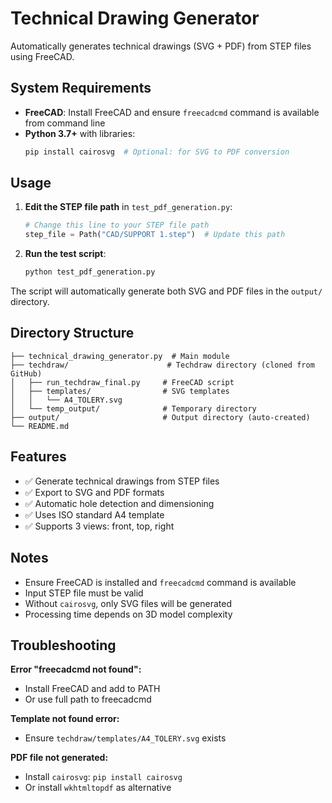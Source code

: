 # Technical Drawing Generator

Automatically generates technical drawings (SVG + PDF) from STEP files using FreeCAD.

## System Requirements

- **FreeCAD**: Install FreeCAD and ensure `freecadcmd` command is available from command line
- **Python 3.7+** with libraries:
  ```bash
  pip install cairosvg  # Optional: for SVG to PDF conversion
  ```

## Usage

1. **Edit the STEP file path** in `test_pdf_generation.py`:
   ```python
   # Change this line to your STEP file path
   step_file = Path("CAD/SUPPORT 1.step")  # Update this path
   ```

2. **Run the test script**:
   ```bash
   python test_pdf_generation.py
   ```

The script will automatically generate both SVG and PDF files in the `output/` directory.

## Directory Structure

```
├── technical_drawing_generator.py  # Main module
├── techdraw/                      # Techdraw directory (cloned from GitHub)
│   ├── run_techdraw_final.py     # FreeCAD script
│   ├── templates/                # SVG templates
│   │   └── A4_TOLERY.svg
│   └── temp_output/              # Temporary directory
├── output/                       # Output directory (auto-created)
└── README.md
```

## Features

- ✅ Generate technical drawings from STEP files
- ✅ Export to SVG and PDF formats
- ✅ Automatic hole detection and dimensioning
- ✅ Uses ISO standard A4 template
- ✅ Supports 3 views: front, top, right

## Notes

- Ensure FreeCAD is installed and `freecadcmd` command is available
- Input STEP file must be valid
- Without `cairosvg`, only SVG files will be generated
- Processing time depends on 3D model complexity

## Troubleshooting

**Error "freecadcmd not found":**
- Install FreeCAD and add to PATH
- Or use full path to freecadcmd

**Template not found error:**
- Ensure `techdraw/templates/A4_TOLERY.svg` exists

**PDF file not generated:**
- Install `cairosvg`: `pip install cairosvg`
- Or install `wkhtmltopdf` as alternative
